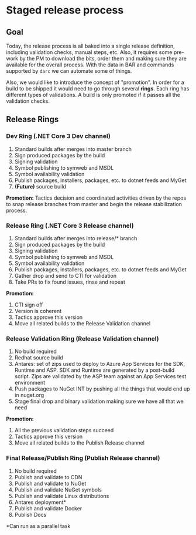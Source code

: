 # Staged release process

## Goal

Today, the release process is all baked into a single release definition, including validation checks, manual steps, etc. 
Also, it requires some pre-work by the PM to download the bits, order them and making sure they are available for the overall
process. With the data in BAR and commands supported by `darc` we can automate some of things.

Also, we would like to introduce the concept of "promotion". In order for a build to be shipped it would need to go
through several **rings**. Each ring has different types of validations. A build is only promoted if it passes all the 
validation checks.

## Release Rings

### Dev Ring (.NET Core 3 Dev channel)

1. Standard builds after merges into master branch
2. Sign produced packages by the build
3. Signing validation
4. Symbol publishing to symweb and MSDL
5. Symbol availability validation
6. Publish packages, installers, packages, etc. to dotnet feeds and MyGet
7. **(Future)** source build

**Promotion:** Tactics decision and coordinated activities driven by the repos to snap release branches from master and 
begin the release stabilization process. 

### Release Ring (.NET Core 3 Release channel)

1. Standard builds after merges into release/* branch
2. Sign produced packages by the build
3. Signing validation
4. Symbol publishing to symweb and MSDL
5. Symbol availability validation
6. Publish packages, installers, packages, etc. to dotnet feeds and MyGet
7. Gather drop and send to CTI for validation
8. Take PRs to fix found issues, rinse and repeat

**Promotion:** 
1. CTI sign off
2. Version is coherent 
3. Tactics approve this version
4. Move all related builds to the Release Validation channel

### Release Validation Ring (Release Validation channel)

1. No build required
2. Redhat source build
3. Antares: set of zips used to deploy to Azure App Services for the SDK, Runtime and ASP. SDK and Runtime are generated by a 
post-build script. Zips are validated by the ASP team against an App Services test environment
4. Push packages to NuGet INT by pushing all the things that would end up in nuget.org
5. Stage final drop and binary validation making sure we have all that we need

**Promotion:** 
1. All the previous validation steps succeed
2. Tactics approve this version
3. Move all related builds to the Publish Release channel

### Final Release/Publish Ring (Publish Release channel)
 
1. No build required
2. Publish and validate to CDN
3. Publish and validate to NuGet
4. Publish and validate NuGet symbols
5. Publish and validate Linux distributions
6. Antares deployment*
7. Publish and validate Docker
8. Publish Docs

*Can run as a parallel task
